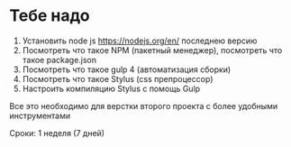 # Тебе надо

1) Установить node js https://nodejs.org/en/ последнею версию
2) Посмотреть что такое NPM (пакетный менеджер), посмотреть что такое package.json
3) Посмотреть что такое gulp 4 (автоматизация сборки)
4) Посмотреть что такое Stylus (css препроцессор)
5) Настроить компиляцию Stylus с помощь Gulp

Все это необходимо для верстки второго проекта с более удобными инструментами

Сроки: 1 неделя (7 дней)

